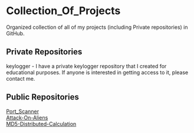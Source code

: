 # Collection_Of_Projects
 Organized collection of all of my projects (including Private repositories) in GitHub.
 
 
## Private Repositories
 keylogger - I have a private keylogger repository that I created for educational purposes. If anyone is interested in getting access to it, please contact me.
 
## Public Repositories
 [Port_Scanner](https://github.com/JonathanYS/Port_Scanner)<br>
 [Attack-On-Aliens](https://github.com/JonathanYS/Attack-On-Aliens)<br>
 [MD5-Distributed-Calculation](https://github.com/JonathanYS/MD5-Distributed-Calculation)